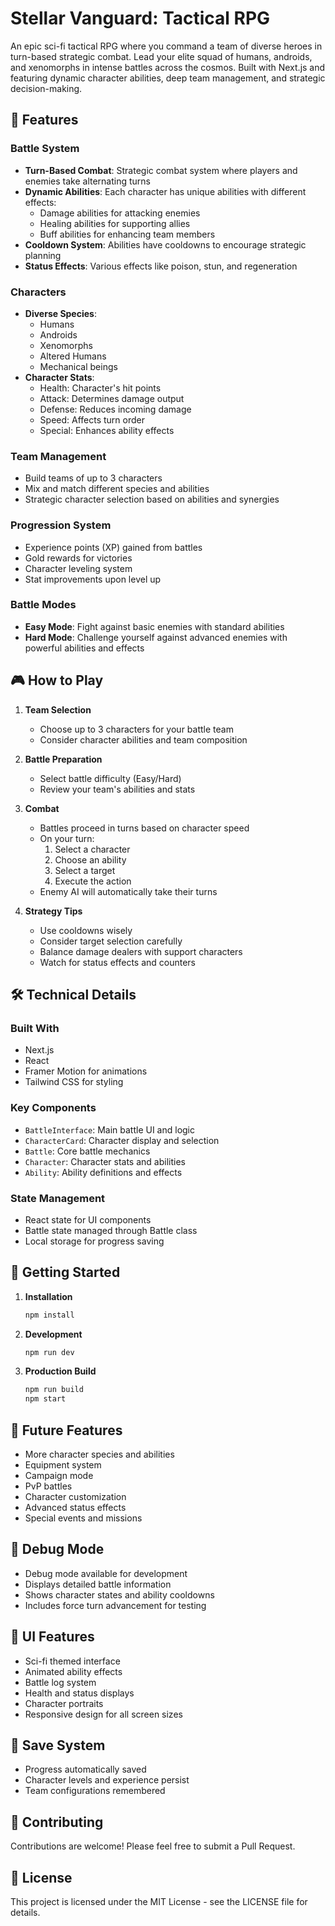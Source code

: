 # Stellar Vanguard: Tactical RPG

An epic sci-fi tactical RPG where you command a team of diverse heroes in turn-based strategic combat. Lead your elite squad of humans, androids, and xenomorphs in intense battles across the cosmos. Built with Next.js and featuring dynamic character abilities, deep team management, and strategic decision-making.

## 🚀 Features

### Battle System
- **Turn-Based Combat**: Strategic combat system where players and enemies take alternating turns
- **Dynamic Abilities**: Each character has unique abilities with different effects:
  - Damage abilities for attacking enemies
  - Healing abilities for supporting allies
  - Buff abilities for enhancing team members
- **Cooldown System**: Abilities have cooldowns to encourage strategic planning
- **Status Effects**: Various effects like poison, stun, and regeneration

### Characters
- **Diverse Species**:
  - Humans
  - Androids
  - Xenomorphs
  - Altered Humans
  - Mechanical beings
- **Character Stats**:
  - Health: Character's hit points
  - Attack: Determines damage output
  - Defense: Reduces incoming damage
  - Speed: Affects turn order
  - Special: Enhances ability effects

### Team Management
- Build teams of up to 3 characters
- Mix and match different species and abilities
- Strategic character selection based on abilities and synergies

### Progression System
- Experience points (XP) gained from battles
- Gold rewards for victories
- Character leveling system
- Stat improvements upon level up

### Battle Modes
- **Easy Mode**: Fight against basic enemies with standard abilities
- **Hard Mode**: Challenge yourself against advanced enemies with powerful abilities and effects

## 🎮 How to Play

1. **Team Selection**
   - Choose up to 3 characters for your battle team
   - Consider character abilities and team composition

2. **Battle Preparation**
   - Select battle difficulty (Easy/Hard)
   - Review your team's abilities and stats

3. **Combat**
   - Battles proceed in turns based on character speed
   - On your turn:
     1. Select a character
     2. Choose an ability
     3. Select a target
     4. Execute the action
   - Enemy AI will automatically take their turns

4. **Strategy Tips**
   - Use cooldowns wisely
   - Consider target selection carefully
   - Balance damage dealers with support characters
   - Watch for status effects and counters

## 🛠️ Technical Details

### Built With
- Next.js
- React
- Framer Motion for animations
- Tailwind CSS for styling

### Key Components
- `BattleInterface`: Main battle UI and logic
- `CharacterCard`: Character display and selection
- `Battle`: Core battle mechanics
- `Character`: Character stats and abilities
- `Ability`: Ability definitions and effects

### State Management
- React state for UI components
- Battle state managed through Battle class
- Local storage for progress saving

## 🚀 Getting Started

1. **Installation**
   ```bash
   npm install
   ```

2. **Development**
   ```bash
   npm run dev
   ```

3. **Production Build**
   ```bash
   npm run build
   npm start
   ```

## 🎯 Future Features
- More character species and abilities
- Equipment system
- Campaign mode
- PvP battles
- Character customization
- Advanced status effects
- Special events and missions

## 🐛 Debug Mode
- Debug mode available for development
- Displays detailed battle information
- Shows character states and ability cooldowns
- Includes force turn advancement for testing

## 🎨 UI Features
- Sci-fi themed interface
- Animated ability effects
- Battle log system
- Health and status displays
- Character portraits
- Responsive design for all screen sizes

## 💾 Save System
- Progress automatically saved
- Character levels and experience persist
- Team configurations remembered

## 🤝 Contributing
Contributions are welcome! Please feel free to submit a Pull Request.

## 📝 License
This project is licensed under the MIT License - see the LICENSE file for details. 